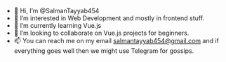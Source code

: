 - 👋 Hi, I’m @SalmanTayyab454
- 👀 I’m interested in Web Development and mostly in frontend stuff.
- 🌱 I’m currently learning Vue.js
- 💞️ I’m looking to collaborate on Vue.js projects for beginners.
- 📫 You can reach me on my email salmantayyab454@gmail.com and if everything goes well then we might use Telegram for gossips.

<!---
SalmanTayyab454/SalmanTayyab454 is a ✨ special ✨ repository because its `README.md` (this file) appears on your GitHub profile.
You can click the Preview link to take a look at your changes.
--->
